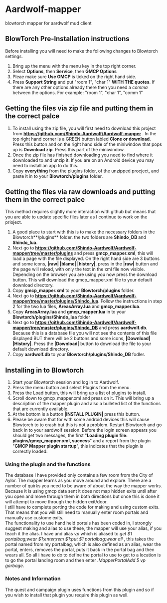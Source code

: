 # Aardwolf-mapper
blowtorch mapper for aardwolf mud client

## BlowTorch Pre-Installation instructions  
Before installing you will need to make the following changes to Blowtorch settings.
1. Bring up the menu with the menu key in the top right corner.
2. Select **Options**, then **Service**, then **GMCP Options**
3. Pleae make sure **Use GMCP** is ticked on the right hand side.
4. Press **Support String** and put "room 1", "char 1" **WITH THE quotes**. If there are any other options already there then you need a *comma* between the options. For example: "room 1", "char 1", "comm 1"

## Getting the files via zip file and putting them in the correct palce
1. To install using the zip file, you will first need to download this project from **https://github.com/Shindo-Aardwolf/Aardwolf-mapper** . In the top right hand corner is a GREEN button labled **Clone or download**. Press this button and on the right hand side of the miniwindow that pops up is **Download zip**. Press this part of the miniwindow.
2. Once the zip file has finished downloading you need to find where it downloaded to and unzip it. If you are on an Android device you may need to install an app to do this.
3. Copy **everything** from the plugins folder, of the unzipped procject, and paste it in to your **Blowtorch/plugins** folder. 

## Getting the files via raw downloads and putting them in the correct palce
This method requires slightly more interaction with github but means that you are able to update specific files later as I continue to work on the prioject.
1. A good place to start with this is to make the necessary folders in the Blowtorch**/plugins** folder. the two folders are **Shindo_DB** and **Shindo_lua**.
2. Next go to **https://github.com/Shindo-Aardwolf/Aardwolf-mapper/tree/master/plugins** and press **gmcp_mapper.xml**, this will load a page with the file displayed. On the right hand side are 3 buttons and some icons, **|raw| |blame| |history|**, press in the **|raw|** button and the page will reload, with only the text in the xml file now visible. Depending on the browser you are using you now press the download button. This will download the gmcp_mapper.xml file to your default download directory.
3. Copy **gmcp_mapper.xml** to your **Blowtorch/plugins** folder.
4. Next go to **https://github.com/Shindo-Aardwolf/Aardwolf-mapper/tree/master/plugins/Shindo_lua**. Follow the instructions in step 2 for the two lua files, **AreasArray.lua** and **gmcp_mapper.lua**.
5. Copy **AreasArray.lua** and **gmcp_mapper.lua** in to your **Blowtorch/plugins/Shindo_lua** folder
6. Next go to **https://github.com/Shindo-Aardwolf/Aardwolf-mapper/tree/master/plugins/Shindo_DB** and press **aardwolf.db**. Because this is a database file you will not see the contents of this file displayed BUT there will be 2 buttons and some icons, **|Download| |History|**. Press the **|Download|** button to download the file to your default download directory.
7. Copy **aardwolf.db** to your **Blowtorch/plugins/Shindo_DB** fodler.

## Installing in to Blowtorch
1. Start your Blowtorch session and log in to Aardwolf.
2. Press the menu button and select Plugins from the menu.
3. Press the Load button, this will bring up a list of plugins to install.
4. Scroll down to gmcp_mapper.xml and press on it. This will bring up a description of the mapper plugin and also a bulleted list of the functions that are currently available.
5. At the bottom is a button **|INSTALL PLUGIN|** press this button.
6. Please be aware that for with some android devices this will cause Blowtorch to to crash but this is not a problem. Restart Blowtorch and go back in to your aardwolf session. Before the login screen appears you should get two messages, the first "**Loading plugin file: plugins/gmcp_mapper.xml, success**" and a report from the plugin "**GMCP Mapper plugin startup**", this indicates that the plugin is correctly loaded.

### Using the plugin and the functions
The database I have provided only contains a few room from the City of Aylor. The mapper learns as you move around and explore. There are a number of quirks you need to be aware of about the way the mapper works.  
Because it is using gmcp data sent it does not map hidden exits until after you open and move through them in both directions but once this is done it will attempt to move through the hidden exit/door.  
I still have to complete porting the code for making and using custom exits. That means that you will still need to manually enter room portals and manually use custome exits.  
The functionality to use hand held portals has been coded in, I strongly suggest making and alias to use these, the mapper will use your alias, if you teach it the alias. I have and alias *vp* which is aliased to *get $1 portalbag;wear $1;enter;rem $1;put $1 portalbag;wear all* , this takes the portal named from my portalbag, which is also defined as an alias, wear the portal, enters, removes the portal, puts it back in the portal bag and then wears all. So all i have to do to define the portal to use to get to a location is to go the portal landing room and then enter *.MapperPortalAdd 5 vp garbage*.  

### Notes and Information

The quest and campaign plugin uses functions from this plugin and so if you wish to install that plugin you require this plugin as well.

